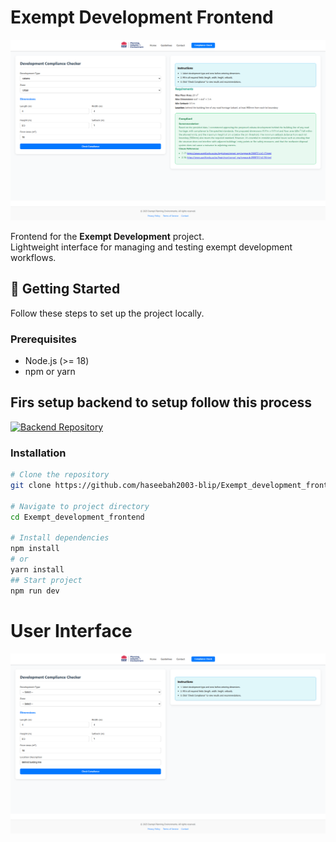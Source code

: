 # Exempt Development Frontend
![Banner](screencapture-localhost-5173-custom-search1-2025-09-11-15_43_30.png)  


Frontend for the **Exempt Development** project.  
Lightweight interface for managing and testing exempt development workflows.  


## 🚀 Getting Started

Follow these steps to set up the project locally.

### Prerequisites
- Node.js (>= 18)
- npm or yarn

## Firs setup backend to setup follow this process 
[![Backend Repository](https://img.shields.io/badge/Backend-Repository-blue?logo=github)](https://github.com/haseebah2003-blip/Exempt_development_backend.git)
### Installation
```bash
# Clone the repository
git clone https://github.com/haseebah2003-blip/Exempt_development_frontend.git

# Navigate to project directory
cd Exempt_development_frontend

# Install dependencies
npm install
# or
yarn install
## Start project
npm run dev
```
# User Interface

![Banner](screencapture-localhost-5173-2025-09-11-15_42_49.png)  
